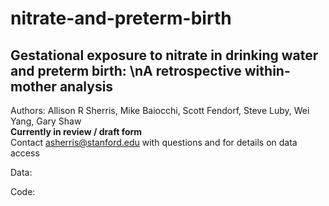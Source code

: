 # nitrate-and-preterm-birth
##  Gestational exposure to nitrate in drinking water and preterm birth: \nA retrospective within-mother analysis

 Authors: Allison R Sherris, Mike Baiocchi, Scott Fendorf, Steve Luby, Wei Yang, Gary Shaw  
 **Currently in review / draft form**  
 Contact asherris@stanford.edu with questions and for details on data access 

Data:

Code:
